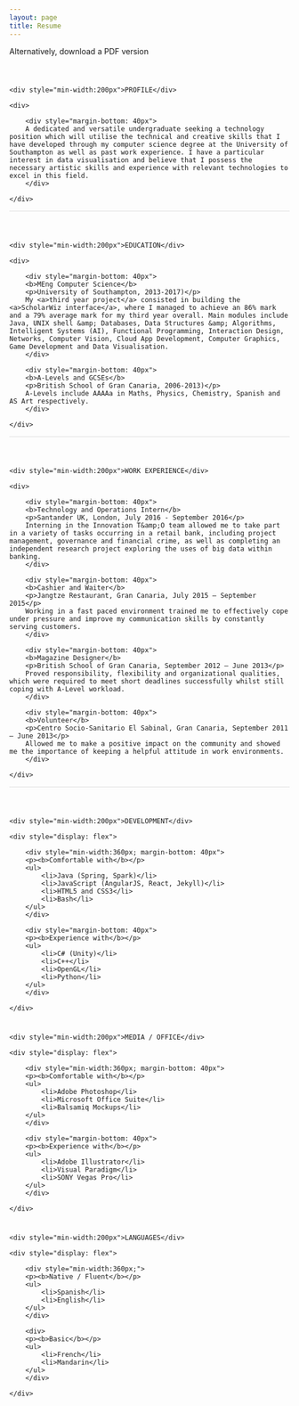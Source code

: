 ```yaml
---
layout: page
title: Resume
---
```


Alternatively, download a <a>PDF version</a>

<div style="display: flex; margin-top: 40px; margin-bottom: 10px;
	border-width: 1px;
   	border-bottom-color: #dddddd;
   	border-bottom-style: solid;">

	<div style="min-width:200px">PROFILE</div>

	<div>

		<div style="margin-bottom: 40px">
		A dedicated and versatile undergraduate seeking a technology position which will utilise the technical and creative skills that I have developed through my computer science degree at the University of Southampton as well as past work experience. I have a particular interest in data visualisation and believe that I possess the necessary artistic skills and experience with relevant technologies to excel in this field.
		</div>

	</div>

</div>

<div style="display: flex; margin-top: 40px; margin-bottom: 10px;
	border-width: 1px;
   	border-bottom-color: #dddddd;
   	border-bottom-style: solid;">

	<div style="min-width:200px">EDUCATION</div>

	<div>

		<div style="margin-bottom: 40px">
		<b>MEng Computer Science</b>
		<p>University of Southampton, 2013-2017)</p>
		My <a>third year project</a> consisted in building the <a>ScholarWiz interface</a>, where I managed to achieve an 86% mark and a 79% average mark for my third year overall. Main modules include Java, UNIX shell &amp; Databases, Data Structures &amp; Algorithms, Intelligent Systems (AI), Functional Programming, Interaction Design, Networks, Computer Vision, Cloud App Development, Computer Graphics, Game Development and Data Visualisation.
		</div>

		<div style="margin-bottom: 40px">
		<b>A-Levels and GCSEs</b>
		<p>British School of Gran Canaria, 2006-2013)</p>
        A-Levels include AAAAa in Maths, Physics, Chemistry, Spanish and AS Art respectively.
		</div>

	</div>

</div>

<div style="display: flex; margin-top: 40px; margin-bottom: 10px;
	border-width: 1px;
   	border-bottom-color: #dddddd;
   	border-bottom-style: solid;">

	<div style="min-width:200px">WORK EXPERIENCE</div>

	<div>

		<div style="margin-bottom: 40px">
		<b>Technology and Operations Intern</b>
		<p>Santander UK, London, July 2016 - September 2016</p>
		Interning in the Innovation T&amp;O team allowed me to take part in a variety of tasks occurring in a retail bank, including project management, governance and financial crime, as well as completing an independent research project exploring the uses of big data within banking.
		</div>

		<div style="margin-bottom: 40px">
		<b>Cashier and Waiter</b>
		<p>Jangtze Restaurant, Gran Canaria, July 2015 – September 2015</p>
		Working in a fast paced environment trained me to effectively cope under pressure and improve my communication skills by constantly serving customers.
		</div>
        
        <div style="margin-bottom: 40px">
		<b>Magazine Designer</b>
		<p>British School of Gran Canaria, September 2012 – June 2013</p>
		Proved responsibility, flexibility and organizational qualities, which were required to meet short deadlines successfully whilst still coping with A-Level workload.
		</div>
        
        <div style="margin-bottom: 40px">
		<b>Volunteer</b>
		<p>Centro Socio-Sanitario El Sabinal, Gran Canaria, September 2011 – June 2013</p>
		Allowed me to make a positive impact on the community and showed me the importance of keeping a helpful attitude in work environments.
		</div>

	</div>

</div>

<div style="display: flex; margin-top: 40px; margin-bottom: 10px;">

	<div style="min-width:200px">DEVELOPMENT</div>

	<div style="display: flex">

		<div style="min-width:360px; margin-bottom: 40px">
		<p><b>Comfortable with</b></p>
		<ul>
			<li>Java (Spring, Spark)</li>
			<li>JavaScript (AngularJS, React, Jekyll)</li>
			<li>HTML5 and CSS3</li>
			<li>Bash</li>
		</ul>
		</div>

		<div style="margin-bottom: 40px">
		<p><b>Experience with</b></p>
		<ul>
			<li>C# (Unity)</li>
			<li>C++</li>
			<li>OpenGL</li>
			<li>Python</li>
		</ul>
		</div>

	</div>

</div>

<div style="display: flex; margin-bottom: 10px;">

	<div style="min-width:200px">MEDIA / OFFICE</div>

	<div style="display: flex">

		<div style="min-width:360px; margin-bottom: 40px">
		<p><b>Comfortable with</b></p>
		<ul>
			<li>Adobe Photoshop</li>
			<li>Microsoft Office Suite</li>
			<li>Balsamiq Mockups</li>
		</ul>
		</div>

		<div style="margin-bottom: 40px">
		<p><b>Experience with</b></p>
		<ul>
			<li>Adobe Illustrator</li>
			<li>Visual Paradigm</li>
			<li>SONY Vegas Pro</li>
		</ul>
		</div>

	</div>

</div>

<div style="display: flex; margin-bottom: 10px;">

	<div style="min-width:200px">LANGUAGES</div>

	<div style="display: flex">

		<div style="min-width:360px;">
		<p><b>Native / Fluent</b></p>
		<ul>
			<li>Spanish</li>
			<li>English</li>
		</ul>
		</div>

		<div>
		<p><b>Basic</b></p>
		<ul>
			<li>French</li>
			<li>Mandarin</li>
		</ul>
		</div>

	</div>

</div>